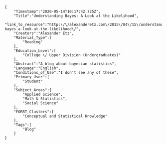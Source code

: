 
    {
        "Timestamp":"2020-05-14T10:17:42.725Z",
        "Title":"Understanding Bayes: A Look at the Likelihood",
        "link_to_resource":"http:\/\/alexanderetz.com\/2015\/04\/15\/understanding-bayes-a-look-at-the-likelihood\/",
        "Creators":"Alexander Etz",
        "Material_Type":[
            "Reading"
        ],
        "Education_Level":[
            "College \/ Upper Division (Undergraduates)"
        ],
        "Abstract":"A blog about bayesian statistics",
        "Language":"English",
        "Conditions_of_Use":"I don't see any of these",
        "Primary_User":[
            "Student"
        ],
        "Subject_Areas":[
            "Applied Science",
            "Math & Statistics",
            "Social Science"
        ],
        "FORRT_Clusters":[
            "Conceptual and Statistical Knowledge"
        ],
        "Tags":[
            "Blog"
        ]
    }
